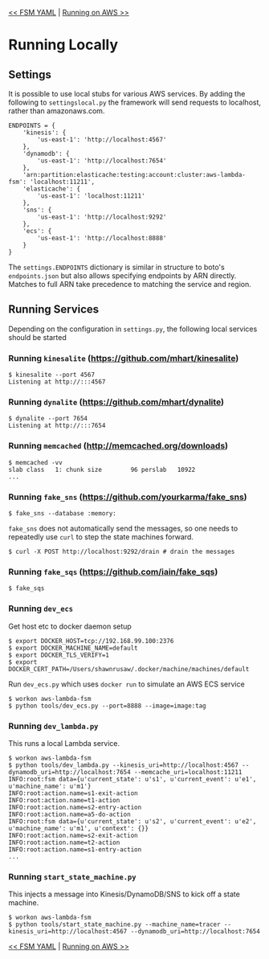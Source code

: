 <!--
Copyright 2016-2017 Workiva Inc.

Licensed under the Apache License, Version 2.0 (the "License");
you may not use this file except in compliance with the License.
You may obtain a copy of the License at

    http://www.apache.org/licenses/LICENSE-2.0

Unless required by applicable law or agreed to in writing, software
distributed under the License is distributed on an "AS IS" BASIS,
WITHOUT WARRANTIES OR CONDITIONS OF ANY KIND, either express or implied.
See the License for the specific language governing permissions and
limitations under the License.
-->

[<< FSM YAML](YAML.md) | [Running on AWS >>](AWS.md)

# Running Locally

## Settings

It is possible to use local stubs for various AWS services. By adding the following
to `settingslocal.py` the framework will send requests to localhost, rather than 
amazonaws.com.

    ENDPOINTS = {
        'kinesis': {
            'us-east-1': 'http://localhost:4567'
        },
        'dynamodb': {
            'us-east-1': 'http://localhost:7654'
        },
        'arn:partition:elasticache:testing:account:cluster:aws-lambda-fsm': 'localhost:11211',
        'elasticache': {
            'us-east-1': 'localhost:11211'
        },
        'sns': {
            'us-east-1': 'http://localhost:9292'
        },
        'ecs': {
            'us-east-1': 'http://localhost:8888'
        }
    }
    
The `settings.ENDPOINTS` dictionary is similar in structure to boto's `endpoints.json`
but also allows specifying endpoints by ARN directly. Matches to full ARN take 
precedence to matching the service and region.

## Running Services

Depending on the configuration in `settings.py`, the following local services should be started
    
### Running `kinesalite` (https://github.com/mhart/kinesalite)

    $ kinesalite --port 4567
    Listening at http://:::4567
    
### Running `dynalite` (https://github.com/mhart/dynalite)

    $ dynalite --port 7654
    Listening at http://:::7654
    
### Running `memcached` (http://memcached.org/downloads)

    $ memcached -vv
    slab class   1: chunk size        96 perslab   10922
    ...
    
### Running `fake_sns` (https://github.com/yourkarma/fake_sns)

    $ fake_sns --database :memory:
    
`fake_sns` does not automatically send the messages, so one needs to repeatedly use `curl`
to step the state machines forward.

    $ curl -X POST http://localhost:9292/drain # drain the messages

### Running `fake_sqs` (https://github.com/iain/fake_sqs)

    $ fake_sqs
    
### Running `dev_ecs` 

Get host etc to docker daemon setup

    $ export DOCKER_HOST=tcp://192.168.99.100:2376
    $ export DOCKER_MACHINE_NAME=default
    $ export DOCKER_TLS_VERIFY=1
    $ export DOCKER_CERT_PATH=/Users/shawnrusaw/.docker/machine/machines/default

Run `dev_ecs.py` which uses `docker run` to simulate an AWS ECS service

    $ workon aws-lambda-fsm
    $ python tools/dev_ecs.py --port=8888 --image=image:tag
    
### Running `dev_lambda.py`

This runs a local Lambda service.
 
    $ workon aws-lambda-fsm
    $ python tools/dev_lambda.py --kinesis_uri=http://localhost:4567 --dynamodb_uri=http://localhost:7654 --memcache_uri=localhost:11211
    INFO:root:fsm data={u'current_state': u's1', u'current_event': u'e1', u'machine_name': u'm1'}
    INFO:root:action.name=s1-exit-action
    INFO:root:action.name=t1-action
    INFO:root:action.name=s2-entry-action
    INFO:root:action.name=a5-do-action
    INFO:root:fsm data={u'current_state': u's2', u'current_event': u'e2', u'machine_name': u'm1', u'context': {}}
    INFO:root:action.name=s2-exit-action
    INFO:root:action.name=t2-action
    INFO:root:action.name=s1-entry-action
    ...
    
### Running `start_state_machine.py`

This injects a message into Kinesis/DynamoDB/SNS to kick off a state machine.
 
    $ workon aws-lambda-fsm
    $ python tools/start_state_machine.py --machine_name=tracer --kinesis_uri=http://localhost:4567 --dynamodb_uri=http://localhost:7654

[<< FSM YAML](YAML.md) | [Running on AWS >>](AWS.md)
    
